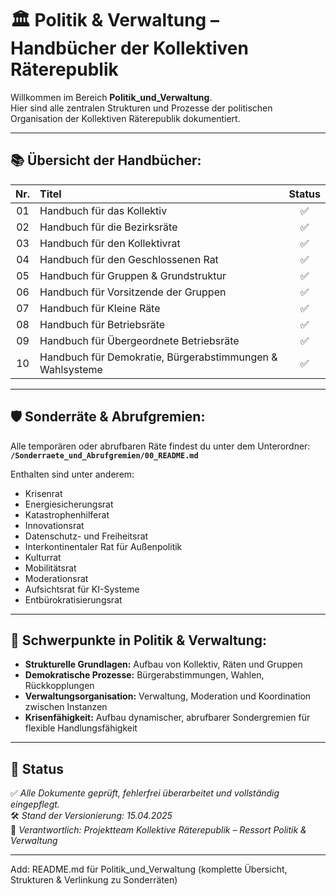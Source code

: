 # 🏛️ Politik & Verwaltung – Handbücher der Kollektiven Räterepublik

Willkommen im Bereich **Politik_und_Verwaltung**.  
Hier sind alle zentralen Strukturen und Prozesse der politischen Organisation der Kollektiven Räterepublik dokumentiert.

---

## 📚 Übersicht der Handbücher:

| Nr. | Titel | Status |
|:---:|:---------------------------------------------------------|:--------:|
| 01 | Handbuch für das Kollektiv | ✅ |
| 02 | Handbuch für die Bezirksräte | ✅ |
| 03 | Handbuch für den Kollektivrat | ✅ |
| 04 | Handbuch für den Geschlossenen Rat | ✅ |
| 05 | Handbuch für Gruppen & Grundstruktur | ✅ |
| 06 | Handbuch für Vorsitzende der Gruppen | ✅ |
| 07 | Handbuch für Kleine Räte | ✅ |
| 08 | Handbuch für Betriebsräte | ✅ |
| 09 | Handbuch für Übergeordnete Betriebsräte | ✅ |
| 10 | Handbuch für Demokratie, Bürgerabstimmungen & Wahlsysteme | ✅ |

---

## 🛡️ Sonderräte & Abrufgremien:

Alle temporären oder abrufbaren Räte findest du unter dem Unterordner:  
**`/Sonderraete_und_Abrufgremien/00_README.md`**

Enthalten sind unter anderem:
- Krisenrat
- Energiesicherungsrat
- Katastrophenhilferat
- Innovationsrat
- Datenschutz- und Freiheitsrat
- Interkontinentaler Rat für Außenpolitik
- Kulturrat
- Mobilitätsrat
- Moderationsrat
- Aufsichtsrat für KI-Systeme
- Entbürokratisierungsrat

---

## 🧭 Schwerpunkte in Politik & Verwaltung:

- **Strukturelle Grundlagen:** Aufbau von Kollektiv, Räten und Gruppen
- **Demokratische Prozesse:** Bürgerabstimmungen, Wahlen, Rückkopplungen
- **Verwaltungsorganisation:** Verwaltung, Moderation und Koordination zwischen Instanzen
- **Krisenfähigkeit:** Aufbau dynamischer, abrufbarer Sondergremien für flexible Handlungsfähigkeit

---

## 📅 Status

✅ *Alle Dokumente geprüft, fehlerfrei überarbeitet und vollständig eingepflegt.*  
🛠️ *Stand der Versionierung: 15.04.2025*  
📜 *Verantwortlich: Projektteam Kollektive Räterepublik – Ressort Politik & Verwaltung*

---

Add: README.md für Politik_und_Verwaltung (komplette Übersicht, Strukturen & Verlinkung zu Sonderräten)
